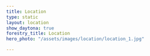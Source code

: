 ```yaml
---
title: Location
type: static
layout: location
show_daytona: true
forestry_title: Location
hero_photo: "/assets/images/location/location_1.jpg"

---
```

